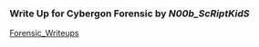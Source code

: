 ### Write Up for Cybergon Forensic by  *N00b_ScRiptKidS*


[Forensic_Writeups](https://github.com/Rinno399/ubuntu/blob/main/Forensis.pdf)
